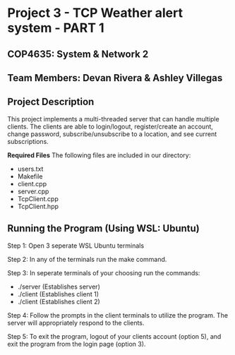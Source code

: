 # Project 3 - TCP Weather alert system - PART 1
## COP4635: System & Network 2
## Team Members: Devan Rivera & Ashley Villegas

## Project Description
This project implements a multi-threaded server that can handle multiple clients. The clients are able to login/logout, register/create an account, change password, subscribe/unsubscribe to a location, and see current subscriptions. 


**Required Files**
The following files are included in our directory:

- users.txt
- Makefile
- client.cpp
- server.cpp
- TcpClient.cpp
- TcpClient.hpp


## Running the Program (Using WSL: Ubuntu)

Step 1: Open 3 seperate WSL Ubuntu terminals 

Step 2: In any of the terminals run the make command. 

Step 3: In seperate terminals of your choosing run the commands:

- ./server (Establishes server)
- ./client (Establishes client 1)
- ./client (Establishes client 2)

Step 4: Follow the prompts in the client terminals to utilize the program. The server will appropriately respond to the clients.

Step 5: To exit the program, logout of your clients account (option 5), and exit the program from the login page (option 3).


